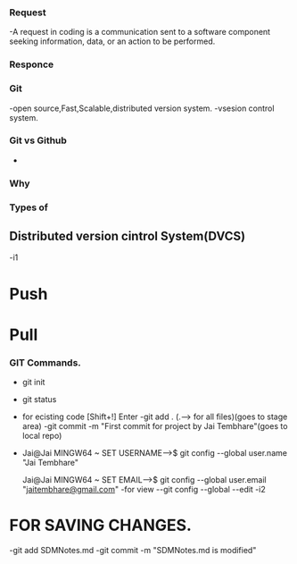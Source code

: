 ### Request
-A request in coding is a communication sent to a software component seeking information, data, or an action to be performed.
### Responce
### Git 
-open source,Fast,Scalable,distributed version system.
-vsesion control system.
### Git vs Github
-
### Why
### Types of 
## Distributed version cintrol System(DVCS)
-i1
# Push
# Pull
### GIT Commands.
- git init
- git status
- for ecisting code [Shift+!] Enter
-git add . (.--> for all files)(goes to stage area)
-git commit -m "First commit for project by Jai Tembhare"(goes to local repo)
-   Jai@Jai MINGW64 ~
    SET USERNAME-->$ git config --global user.name "Jai Tembhare"

    Jai@Jai MINGW64 ~
    SET EMAIL-->$ git config --global user.email "jaitembhare@gmail.com"
-for view --git config --global --edit
-i2
# FOR SAVING CHANGES.
-git add SDMNotes.md
-git commit -m "SDMNotes.md is modified"
